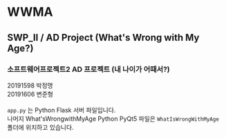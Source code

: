 # WWMA
## SWP_II / AD Project (What's Wrong with My Age?)
### 소프트웨어프로젝트2 AD 프로젝트 (내 나이가 어때서?)
20191598 박정명 <br>
20191606 변준형 <br> <br>
`app.py` 는 Python Flask 서버 파일입니다. <br>
나머지 What'sWrongwithMyAge Python PyQt5 파일은 `WhatIsWrongWithMyAge` 폴더에 위치하고 있습니다.
